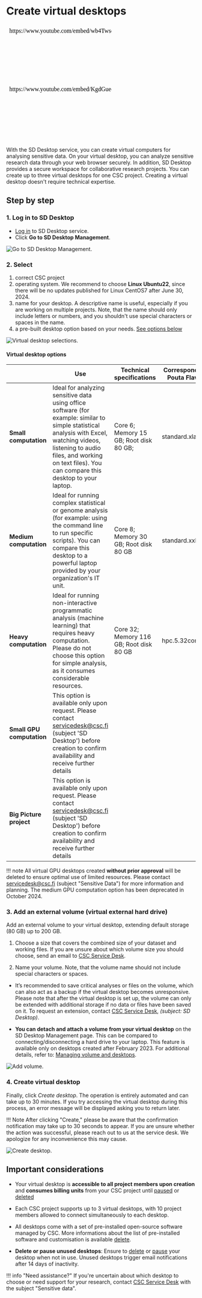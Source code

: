 # Create virtual desktops

<iframe width="280" height="155" srcdoc="https://www.youtube.com/embed/wb4TwsqNCRE" title="Create a virtual desktop in SD Desktop" frameborder="0" allow="accelerometer; autoplay; clipboard-write; encrypted-media; gyroscope; picture-in-picture; web-share" referrerpolicy="strict-origin-when-cross-origin" allowfullscreen></iframe>

<iframe width="280" height="155" srcdoc="https://www.youtube.com/embed/KgdGueesSe4" title="Luo virtuaalinen työpöytä SD Desktop -palvelussa" frameborder="0" allow="accelerometer; autoplay; clipboard-write; encrypted-media; gyroscope; picture-in-picture; web-share" referrerpolicy="strict-origin-when-cross-origin" allowfullscreen></iframe>

With the SD Desktop service, you can create virtual computers for analysing sensitive data. On your virtual desktop, you can analyze sensitive research data through your web browser securely. In addition, SD Desktop provides a secure workspace for collaborative research projects. You can create up to three virtual desktops for one CSC project. Creating a virtual desktop doesn't require technical expertise.

## Step by step

### 1. Log in to SD Desktop

* [Log in](./sd-desktop-login.md) to SD Desktop service.
* Click **Go to SD Desktop Management**.

![Go to SD Desktop Management.](https://a3s.fi/docs-files/sensitive-data/SD_Desktop/SD-Desktop_GoToManagement.png)

### 2. Select

1. correct CSC project
2. operating system. We recommend to choose **Linux Ubuntu22**, since there will be no updates published for Linux CentOS7 after June 30, 2024.
3. name for your desktop. A descriptive name is useful, especially if you are working on multiple projects. Note, that the name should only include letters or numbers, and you shouldn't use special characters or spaces in the name.
4. a pre-built desktop option based on your needs. [See options below](#virtual-desktop-options)

![Virtual desktop selections.](https://a3s.fi/docs-files/sensitive-data/SD_Desktop/SD-Desktop_SelectProject.png)

#### Virtual desktop options

|  | Use  | Technical specifications | Correspondent Pouta Flavor | Billing Units consumption |
|-|-|-|-|-|
|  **Small computation** | Ideal for analyzing sensitive data using office software (for example: similar to simple statistical analysis with Excel, watching videos, listening to audio files, and working on text files). You can compare this desktop to your laptop. | Core 6; Memory 15 GB; Root disk 80 GB; | standard.xlarge | 5.2 billing units/h|
|  **Medium computation**  | Ideal for running complex statistical or genome analysis (for example: using the command line to run specific scripts). You can compare this desktop to a powerful laptop provided by your organization's IT unit. | Core 8; Memory 30 GB; Root disk 80 GB | standard.xxlarge | 10.4 billing units/h |
| **Heavy computation**| Ideal for running non-interactive programmatic analysis (machine learning) that requires heavy computation. Please do not choose this option for simple analysis, as it consumes considerable resources. | Core 32; Memory 116 GB; Root disk 80 GB  | hpc.5.32core | 52 billing units/h |
| **Small GPU computation**| This option is available only upon request. Please contact servicedesk@csc.fi (subject 'SD Desktop') before creation to confirm availability and receive further details |  |  |  |
| **Big Picture project**| This option is available only upon request. Please contact servicedesk@csc.fi  (subject 'SD Desktop') before creation to confirm availability and receive further details |  |  |  |

!!! note
    All virtual GPU desktops created **without prior approval** will be deleted to ensure optimal use of limited resources. Please contact servicedesk@csc.fi (subject "Sensitive Data") for more information and planning. The medium GPU computation option has been deprecated in October 2024. 

### 3. Add an external volume (virtual external hard drive)

Add an external  volume to your virtual desktop, extending default storage (80 GB) up to 200 GB.

1. Choose a size that covers the combined size of your dataset and working files. If you are unsure about which volume size you should choose, send an email to [CSC Service Desk](../../support/contact.md).

2. Name your volume. Note, that the volume name should not include special characters or spaces.

* It’s recommended to save critical analyses or files on the volume, which can also act as a backup if the virtual desktop becomes unresponsive. Please note that after the virtual desktop is set up, the volume can only be extended with additional storage if no data or files have been saved on it. To request an extension, contact [CSC Service Desk](../../support/contact.md), *(subject: SD Desktop)*.

* **You can detach and attach a volume from your virtual desktop** on the SD Desktop Management page. This can be compared to connecting/disconnecting a hard drive to your laptop. This feature is available only on desktops created after February 2023. For additional details, refer to: [Managing volume and desktops](./sd-desktop-manage.md).

![Add volume.](https://a3s.fi/docs-files/sensitive-data/SD_Desktop/SD-Desktop_Volume.png)

### 4. Create virtual desktop

Finally, click *Create desktop*. The operation is entirely automated and can take up to 30 minutes. If you try accessing the virtual desktop during this process, an error message will be displayed asking you to return later.

!!! Note
    After clicking "Create," please be aware that the confirmation notification may take up to 30 seconds to appear. If you are unsure whether the action was successful, please reach out to us at the service desk. We apologize for any inconvenience this may cause.

![Create desktop.](https://a3s.fi/docs-files/sensitive-data/SD_Desktop/SD-Desktop_CreateButton.png)

## Important considerations

* Your virtual desktop is **accessible to all project members upon creation** and **consumes billing units** from your CSC project until [paused](./sd-desktop-manage.md#pausing-or-unpausing-a-virtual-desktop) or [deleted](./sd-desktop-manage.md#deleting-a-virtual-desktop)

* Each CSC project supports up to 3 virtual desktops, with 10 project members allowed to connect simultaneously to each desktop.

* All desktops come with a set of pre-installed open-source software managed by CSC. More informations about the list of pre-installed software and customisation is available [delete](./sd-desktop-software.md).

* **Delete or pause unused desktops**: Ensure to [delete](./sd-desktop-manage.md#deleting-a-virtual-desktop) or [pause](./sd-desktop-manage.md#pausing-or-unpausing-a-virtual-desktop) your desktop when not in use. Unused desktops trigger email notifications after 14 days of inactivity.
  

!!! info "Need assistance?"
    If you're uncertain about which desktop to choose or need support for your research, contact [CSC Service Desk](../../support/contact.md) with the subject "Sensitive data".

